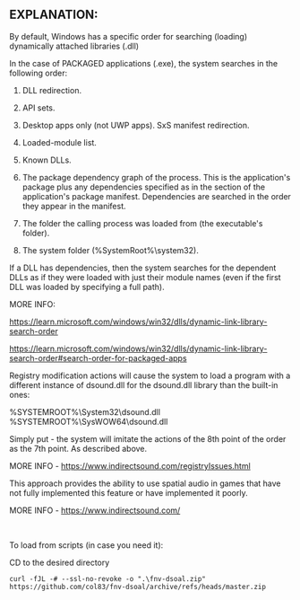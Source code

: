 <h2>EXPLANATION:</h2>


By default, Windows has a specific order for searching (loading) dynamically attached libraries (.dll)

In the case of PACKAGED applications (.exe), the system searches in the following order:

1. DLL redirection.
2. API sets.
3. Desktop apps only (not UWP apps). SxS manifest redirection.
4. Loaded-module list.
5. Known DLLs.

6. The package dependency graph of the process. This is the application's package plus any dependencies specified as <PackageDependency> in the <Dependencies> section of the application's package manifest. Dependencies are searched in the order they appear in the manifest.

7. The folder the calling process was loaded from (the executable's folder).
8. The system folder (%SystemRoot%\system32).

If a DLL has dependencies, then the system searches for the dependent DLLs as if they were loaded with just their module names (even if the first DLL was loaded by specifying a full path).

MORE INFO:

https://learn.microsoft.com/windows/win32/dlls/dynamic-link-library-search-order

https://learn.microsoft.com/windows/win32/dlls/dynamic-link-library-search-order#search-order-for-packaged-apps


Registry modification actions will cause the system to load a program with a different instance of dsound.dll for the dsound.dll library than the built-in ones:

%SYSTEMROOT%\System32\dsound.dll
%SYSTEMROOT%\SysWOW64\dsound.dll

Simply put - the system will imitate the actions of the 8th point of the order as the 7th point. As described above.

MORE INFO - https://www.indirectsound.com/registryIssues.html


This approach provides the ability to use spatial audio in games that have not fully implemented this feature or have implemented it poorly.

MORE INFO - https://www.indirectsound.com/

<br>

To load from scripts (in case you need it):

CD to the desired directory

```
curl -fJL -# --ssl-no-revoke -o ".\fnv-dsoal.zip" https://github.com/col83/fnv-dsoal/archive/refs/heads/master.zip
```
